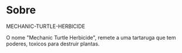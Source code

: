 Sobre
=======
MECHANIC-TURTLE-HERBICIDE

O nome "Mechanic Turtle Herbicide", remete a uma tartaruga que tem poderes, toxicos para destruir plantas.

